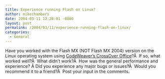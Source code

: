 ```yaml
---
title: Experience running Flash on Linux?
author: mikechambers
date: 2004-03-11 12:28:01 -0800
layout: post
permalink: /2004/03/11/experience-running-flash-on-linux/
categories:
  - General
---
```



Have you worked with the Flash MX (NOT Flash MX 2004) version on the Linux operating system using [CodeWeaver&#8217;s CrossOver Office][1]?Â  If so, what worked well?Â  What didn&#8217;t work?Â  How was the general performance and experience? Â Did you experience any major bugs or issues?Â  Would you recommend it to a friend?Â  Post your input in the comments.

 [1]: http://www.codeweavers.com/site/products/cxoffice/